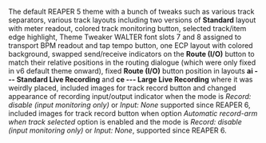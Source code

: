 The default REAPER 5 theme with a bunch of tweaks such as various track separators, various track layouts including two versions of **Standard** layout with meter readout, colored track monitoring button, selected track/item edge highlight, Theme Tweaker WALTER font slots 7 and 8 assigned to transport BPM readout and tap tempo button, one ECP layout with colored background, swapped send/receive indicators on the **Route (I/O)** button to match their relative positions in the routing dialogue (which were only fixed in v6 default theme onward), fixed **Route (I/O)** button position in layouts **ai --- Standard Live Recording** and **ce --- Large Live Recording** where it was weirdly placed, included images for track record button and changed appearance of recording input/output indicator when the mode is *Record: disable (input monitoring only)* or *Input: None* supported since REAPER 6, included images for track record button when option *Automatic record-arm when track selected* option is enabled and the mode is *Record: disable (input monitoring only)* or *Input: None*, supported since REAPER 6.
